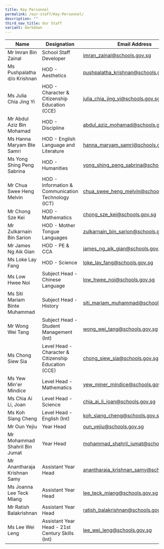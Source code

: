 ```yaml
---
title: Key Personnel
permalink: /our-staff/Key-Personnel/
description: ""
third_nav_title: Our Staff
variant: markdown
---
```

| Name | Designation | Email Address |
| -------- | -------- | -------- |
| Mr Imran Bin Zainal | School Staff Developer | imran_zainal@schools.gov.sg |
| Ms Pushpalatha d/o Krishnan     | HOD - Aesthetics | pushpalatha_krishnan@schools.gov.sg |
|Ms Julia Chia Jing Yi | HOD - Character & Citizenship Education (CCE) |julia_chia_jing_yi@schools.gov.sg |
| Mr Abdul Aziz Bin Mohamad | HOD - Discipline | abdul_aziz_mohamad@schools.gov.sg |
| Ms Hanna Maryam Bte Samri | HOD - English Language and Literature | hanna_maryam_samri@schools.gov.sg |
| Ms Yong Shing Peng Sabrina | HOD - Humanities | yong_shing_peng_sabrina@schools.gov.sg |
| Mr Chua Swee Heng Melvin   | HOD - Information & Communication Technology (ICT) | chua_swee_heng_melvin@schools.gov.sg |
| Mr Chong Sze Kei | HOD - Mathematics | chong_sze_kei@schools.gov.sg |
| Mr Zulkarnain Bin Sarion  | HOD - Mother Tongue Languages | zulkarnain_bin_sarion@schools.gov.sg |
| Mr James Ng Aik Gian | HOD - PE & CCA | james_ng_aik_gian@schools.gov.sg |
| Ms Loke Lay Fang | HOD - Science | loke_lay_fang@schools.gov.sg |
| Ms Low Hwee Noi | Subject Head - Chinese Language  | low_hwee_noi@schools.gov.sg |
| Ms Siti Mariam Binte Muhammad | Subject Head - History | siti_mariam_muhammad@schools.gov.sg |
| Mr Wong Wei Tang | Subject Head - Student Management (Int) | wong_wei_tang@schools.gov.sg |
| Ms Chong Siew Sia | Level Head - Character & Citizenship Education (CCE) | chong_siew_sia@schools.gov.sg |
| Ms Yew Min'er Mindice| Level Head - Mathematics | yew_miner_mindice@schools.gov.sg |
| Ms Chia Ai Li, Joan | Level Head - Science | chia_ai_li_joan@schools.gov.sg |
| Ms Koh Siang Cheng | Level Head - English (Int) | koh_siang_cheng@schools.gov.sg |
| Mr Oun Yejiu | Year Head | oun_yejiu@schools.gov.sg |
| Mr Mohammad Shahril Bin Jumat | Year Head | mohammad_shahril_jumat@schools.gov.sg |
| Mr Anantharaja Krishnan Samy | Assistant Year Head | anantharaja_krishnan_samy@schools.gov.sg |
| Ms Joanna Lee Teck Miang | Assistant Year Head | lee_teck_miang@schools.gov.sg |
| Mr Ratish Balakrishnan | Assistant Year Head | ratish_balakrishnan@schools.gov.sg |
| Ms Lee Wei Leng | Assistant Year Head - 21st Century Skills (Int) | lee_wei_leng@schools.gov.sg |